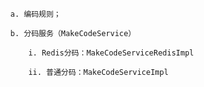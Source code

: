       a. 编码规则；

      b. 分码服务（MakeCodeService）

          i. Redis分码：MakeCodeServiceRedisImpl

          ii. 普通分码：MakeCodeServiceImpl

